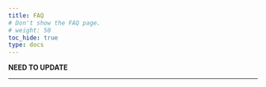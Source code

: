 ```yaml
---
title: FAQ
# Don't show the FAQ page.
# weight: 50
toc_hide: true
type: docs
---
```


**NEED TO UPDATE**

---
